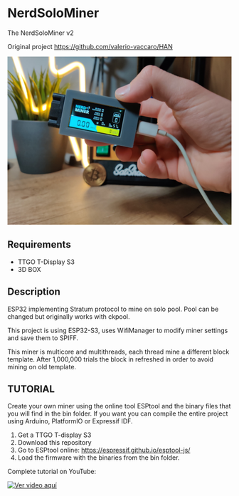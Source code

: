 # NerdSoloMiner
The NerdSoloMiner v2

Original project https://github.com/valerio-vaccaro/HAN

![image](https://raw.githubusercontent.com/BitMaker-hub/NerdMiner_v2/master/images/NerdMinerv2.jpg)

## Requirements
- TTGO T-Display S3
- 3D BOX

## Description
ESP32 implementing Stratum protocol to mine on solo pool. Pool can be changed but originally works with ckpool.

This project is using ESP32-S3, uses WifiManager to modify miner settings and save them to SPIFF. 

This miner is multicore and multithreads, each thread mine a different block template. After 1,000,000 trials the block in refreshed in order to avoid mining on old template.

## TUTORIAL
Create your own miner using the online tool ESPtool and the binary files that you will find in the bin folder.
If you want you can compile the entire project using Arduino, PlatformIO or Expressif IDF.

1. Get a TTGO T-display S3
1. Download this repository
1. Go to ESPtool online: https://espressif.github.io/esptool-js/
1. Load the firmware with the binaries from the bin folder.

Complete tutorial on YouTube:

[![Ver video aquí](https://img.youtube.com/vi/2K7ztWxtyY8/0.jpg)](https://youtu.be/2K7ztWxtyY8)
